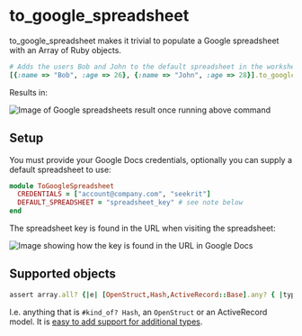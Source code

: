 # to_google_spreadsheet

to_google_spreadsheet makes it trivial to populate a Google spreadsheet with an Array of Ruby objects.

```ruby
# Adds the users Bob and John to the default spreadsheet in the worksheet Employees
[{:name => "Bob", :age => 26}, {:name => "John", :age => 28}].to_google_spreadsheet("Employees")
```

Results in:

![Image of Google spreadsheets result once running above command](http://f.cl.ly/items/2O3w2k0Y410R3c3r3T1K/Screen%20shot%202011-06-27%20at%209.16.11%20.png)

## Setup

You must provide your Google Docs credentials, optionally you can supply a default spreadsheet to use:
    
```ruby
module ToGoogleSpreadsheet
  CREDENTIALS = ["account@company.com", "seekrit"]
  DEFAULT_SPREADSHEET = "spreadsheet_key" # see note below
end
```

The spreadsheet key is found in the URL when visiting the spreadsheet:

![Image showing how the key is found in the URL in Google Docs](http://f.cl.ly/items/3j2q0S063j3v1I1P3x1p/Screen%20shot%202011-06-27%20at%209.24.56%20.png)

## Supported objects

```ruby
assert array.all? {|e| [OpenStruct,Hash,ActiveRecord::Base].any? { |type| e.kind_of?(type) }}  to a Google spreadsheet
```

I.e. anything that is `#kind_of? Hash`, an `OpenStruct` or an ActiveRecord model. It is [easy to add support for additional types][at].

[at]: https://github.com/firmafon/to_google_spreadsheet/blob/master/lib/to_google_spreadsheet.rb#L46-50

